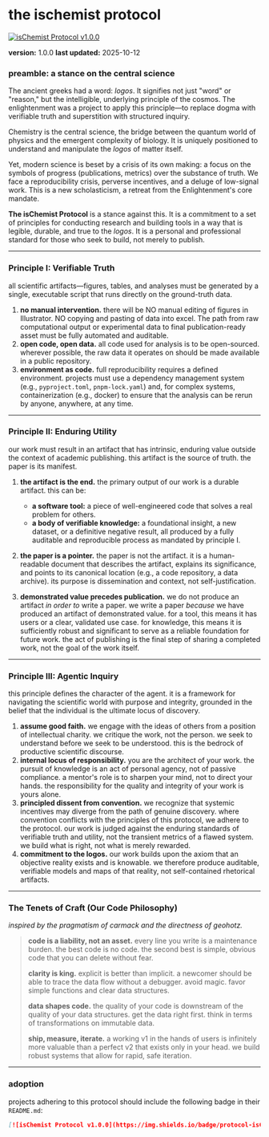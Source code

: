 # the ischemist protocol

[![isChemist Protocol v1.0.0](https://img.shields.io/badge/protocol-isChemist%20v1.0.0-blueviolet)](https://github.com/ischemist-group/.github/blob/main/protocol.md)

**version:** 1.0.0
**last updated:** 2025-10-12

### preamble: a stance on the central science

The ancient greeks had a word: *logos*. It signifies not just "word" or "reason," but the intelligible, underlying principle of the cosmos. The enlightenment was a project to apply this principle—to replace dogma with verifiable truth and superstition with structured inquiry.

Chemistry is the central science, the bridge between the quantum world of physics and the emergent complexity of biology. It is uniquely positioned to understand and manipulate the *logos* of matter itself.

Yet, modern science is beset by a crisis of its own making: a focus on the symbols of progress (publications, metrics) over the substance of truth. We face a reproducibility crisis, perverse incentives, and a deluge of low-signal work. This is a new scholasticism, a retreat from the Enlightenment's core mandate.

**The isChemist Protocol** is a stance against this. It is a commitment to a set of principles for conducting research and building tools in a way that is legible, durable, and true to the *logos*. It is a personal and professional standard for those who seek to build, not merely to publish.

---

### Principle I: Verifiable Truth

all scientific artifacts—figures, tables, and analyses must be generated by a single, executable script that runs directly on the ground-truth data.

1.  **no manual intervention.** there will be NO manual editing of figures in Illustrator. NO copying and pasting of data into excel. The path from raw computational output or experimental data to final publication-ready asset must be fully automated and auditable.
2.  **open code, open data.** all code used for analysis is to be open-sourced. wherever possible, the raw data it operates on should be made available in a public repository.
3.  **environment as code.** full reproducibility requires a defined environment. projects must use a dependency management system (e.g., `pyproject.toml`, `pnpm-lock.yaml`) and, for complex systems, containerization (e.g., docker) to ensure that the analysis can be rerun by anyone, anywhere, at any time.

---

### Principle II: Enduring Utility

our work must result in an artifact that has intrinsic, enduring value outside the context of academic publishing. this artifact is the source of truth. the paper is its manifest.

1.  **the artifact is the end.** the primary output of our work is a durable artifact. this can be:
    *   **a software tool:** a piece of well-engineered code that solves a real problem for others.
    *   **a body of verifiable knowledge:** a foundational insight, a new dataset, or a definitive negative result, all produced by a fully auditable and reproducible process as mandated by principle I.

2.  **the paper is a pointer.** the paper is not the artifact. it is a human-readable document that describes the artifact, explains its significance, and points to its canonical location (e.g., a code repository, a data archive). its purpose is dissemination and context, not self-justification.

3.  **demonstrated value precedes publication.** we do not produce an artifact *in order to* write a paper. we write a paper *because* we have produced an artifact of demonstrated value. for a tool, this means it has users or a clear, validated use case. for knowledge, this means it is sufficiently robust and significant to serve as a reliable foundation for future work. the act of publishing is the final step of sharing a completed work, not the goal of the work itself.

---

### Principle III: Agentic Inquiry

this principle defines the character of the agent. it is a framework for navigating the scientific world with purpose and integrity, grounded in the belief that the individual is the ultimate locus of discovery.

1.  **assume good faith.** we engage with the ideas of others from a position of intellectual charity. we critique the work, not the person. we seek to understand before we seek to be understood. this is the bedrock of productive scientific discourse.
2.  **internal locus of responsibility.** you are the architect of your work. the pursuit of knowledge is an act of personal agency, not of passive compliance. a mentor's role is to sharpen your mind, not to direct your hands. the responsibility for the quality and integrity of your work is yours alone.
3.  **principled dissent from convention.** we recognize that systemic incentives may diverge from the path of genuine discovery. where convention conflicts with the principles of this protocol, we adhere to the protocol. our work is judged against the enduring standards of verifiable truth and utility, not the transient metrics of a flawed system. we build what is right, not what is merely rewarded.
4.  **commitment to the logos.** our work builds upon the axiom that an objective reality exists and is knowable. we therefore produce auditable, verifiable models and maps of that reality, not self-contained rhetorical artifacts.

---

### The Tenets of Craft (Our Code Philosophy)

*inspired by the pragmatism of carmack and the directness of geohotz.*

>   **code is a liability, not an asset.** every line you write is a maintenance burden. the best code is no code. the second best is simple, obvious code that you can delete without fear.
>
>   **clarity is king.** explicit is better than implicit. a newcomer should be able to trace the data flow without a debugger. avoid magic. favor simple functions and clear data structures.
>
>   **data shapes code.** the quality of your code is downstream of the quality of your data structures. get the data right first. think in terms of transformations on immutable data.
>
>   **ship, measure, iterate.** a working v1 in the hands of users is infinitely more valuable than a perfect v2 that exists only in your head. we build robust systems that allow for rapid, safe iteration.

---

### adoption

projects adhering to this protocol should include the following badge in their `README.md`:

```markdown
[![isChemist Protocol v1.0.0](https://img.shields.io/badge/protocol-isChemist%20v1.0.0-blueviolet)](https://github.com/ischemist-group/.github/blob/main/protocol.md)
```
